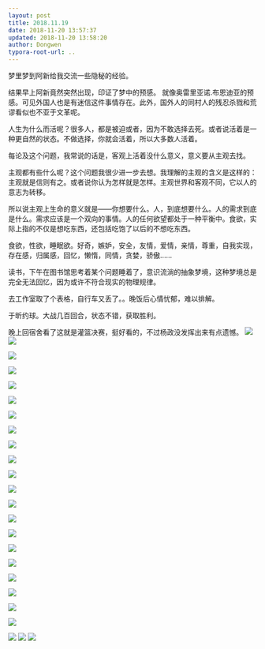 ```yaml
---
layout: post
title: 2018.11.19
date: 2018-11-20 13:57:37
updated: 2018-11-20 13:58:20
author: Dongwen
typora-root-url: ..
---
```




梦里梦到阿新给我交流一些隐秘的经验。

结果早上阿新竟然突然出现，印证了梦中的预感。
就像奥雷里亚诺.布恩迪亚的预感。可见外国人也是有迷信这件事情存在。此外，国外人的同村人的残忍杀戮和荒谬看似也不亚于文革呢。

人生为什么而活呢？很多人，都是被迫或者，因为不敢选择去死。或者说活着是一种更自然的状态。不做选择，你就会活着，所以大多数人活着。

每论及这个问题，我常说的话是，客观上活着没什么意义，意义要从主观去找。

主观都有些什么呢？这个问题我很少进一步去想。我理解的主观的含义是这样的：主观就是信则有之。或者说你认为怎样就是怎样。主观世界和客观不同，它以人的意志为转移。

所以说主观上生命的意义就是——你想要什么。人，到底想要什么。人的需求到底是什么。需求应该是一个双向的事情。人的任何欲望都处于一种平衡中。食欲，实际上指的不仅是想吃东西，还包括吃饱了以后的不想吃东西。

食欲，性欲，睡眠欲。好奇，嫉妒，安全，友情，爱情，亲情，尊重，自我实现，存在感，归属感，回忆，懒惰，同情，贪婪，骄傲……

读书，下午在图书馆思考着某个问题睡着了，意识流淌的抽象梦境，这种梦境总是完全无法回忆，因为或许不符合现实的物理规律。

去工作室取了个表格，自行车又丢了。。晚饭后心情忧郁，难以排解。

于昕约球。大战几百回合，状态不错，获取胜利。

晚上回宿舍看了这就是灌篮决赛，挺好看的，不过杨政没发挥出来有点遗憾。     ![](/img/in-post/p55860285.jpg)
![](/img/in-post/p55860282.jpg)

![](/img/in-post/p55860282.jpg)

![](/img/in-post/p55860282.jpg)

![](/img/in-post/p55860282.jpg)

![](/img/in-post/p55860282.jpg)

![](/img/in-post/p55860282.jpg)

![](/img/in-post/p55860282.jpg)

![](/img/in-post/p55860282.jpg)

![](/img/in-post/p55860282.jpg)

![](/img/in-post/p55860282.jpg)

![](/img/in-post/p55860282.jpg)

![](/img/in-post/p55860282.jpg)

![](/img/in-post/p55860282.jpg)

![](/img/in-post/p55860282.jpg)

![](/img/in-post/p55860282.jpg)

![](/img/in-post/p55860282.jpg)

![](/img/in-post/p55860282.jpg)

![](/img/in-post/p55860282.jpg)

![](/img/in-post/p55860282.jpg)

![](/img/in-post/p55860282.jpg)

![](/img/in-post/p55860273.jpg)
![](/img/in-post/p55860283.jpg)
![](/img/in-post/p55860281.jpg)
